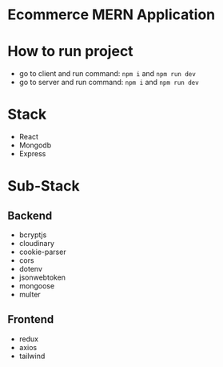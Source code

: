 # Ecommerce MERN Application

# How to run project

- go to client and run command: `npm i` and `npm run dev`
- go to server and run command: `npm i` and `npm run dev`


# Stack 

- React
- Mongodb
- Express

# Sub-Stack

## Backend

- bcryptjs
- cloudinary
- cookie-parser
- cors
- dotenv
- jsonwebtoken
- mongoose
- multer

## Frontend

- redux
- axios
- tailwind